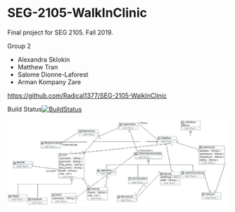 # SEG-2105-WalkInClinic
Final project for SEG 2105. Fall 2019.

Group 2

- Alexandra Sklokin
- Matthew Tran
- Salome Dionne-Laforest
- Arman Kompany Zare

https://github.com/Radical1377/SEG-2105-WalkInClinic

Build Status[![BuildStatus](https://circleci.com/gh/Radical1377/SEG-2105-WalkInClinic.png?branch=master)](https://circleci.com/gh/Radical1377/SEG-2105-WalkInClinic)

![UML Diagram](https://github.com/Radical1377/SEG-2105-WalkInClinic/raw/master/UMLDeliv2.JPG)
